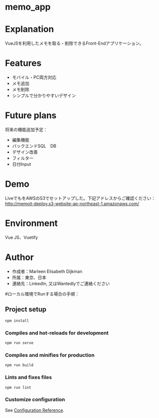 # memo_app

# Explanation
VueJSを利用したメモを取る・削除できるFront-Endアプリケーション。
 
# Features
* モバイル・PC両方対応
* メモ追加
* メモ削除
* シンプルで分かりやすいデザイン
 
# Future plans
将来の機能追加予定：
* 編集機能
* バックエンドSQL　DB
* デザイン改善
* フィルター
* 日付Input

# Demo
LiveでもをAWSのS3でセットアップした。下記アドレスからご確認ください：
http://memoit-deploy.s3-website-ap-northeast-1.amazonaws.com/
 
# Environment
Vue JS、Vuetify

# Author
* 作成者：Marleen Elisabeth Dijkman
* 所属：東京、日本
* 連絡先：LinkedIn, 又はWantedlyでご連絡ください

#ローカル環境でRunする場合の手順：

## Project setup
```
npm install
```

### Compiles and hot-reloads for development
```
npm run serve
```

### Compiles and minifies for production
```
npm run build
```

### Lints and fixes files
```
npm run lint
```

### Customize configuration
See [Configuration Reference](https://cli.vuejs.org/config/).
